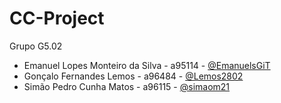 # CC-Project

Grupo G5.02

- Emanuel Lopes Monteiro da Silva - a95114 - [@EmanuelsGiT](https://github.com/EmanuelsGiT)
- Gonçalo Fernandes Lemos - a96484 - [@Lemos2802](https://github.com/Lemos2802)
- Simão Pedro Cunha Matos - a96115 - [@simaom21](https://github.com/simaom21) 